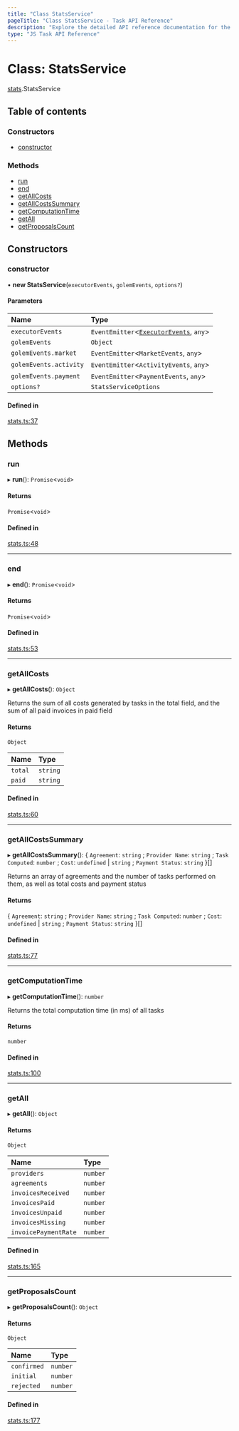 ```yaml
---
title: "Class StatsService"
pageTitle: "Class StatsService - Task API Reference"
description: "Explore the detailed API reference documentation for the Class StatsService within the Task API SDK for the Golem Network."
type: "JS Task API Reference"
---
```

# Class: StatsService

[stats](../modules/stats).StatsService

## Table of contents

### Constructors

- [constructor](stats.StatsService#constructor)

### Methods

- [run](stats.StatsService#run)
- [end](stats.StatsService#end)
- [getAllCosts](stats.StatsService#getallcosts)
- [getAllCostsSummary](stats.StatsService#getallcostssummary)
- [getComputationTime](stats.StatsService#getcomputationtime)
- [getAll](stats.StatsService#getall)
- [getProposalsCount](stats.StatsService#getproposalscount)

## Constructors

### constructor

• **new StatsService**(`executorEvents`, `golemEvents`, `options?`)

#### Parameters

| Name | Type |
| :------ | :------ |
| `executorEvents` | `EventEmitter`\<[`ExecutorEvents`](../interfaces/events.ExecutorEvents), `any`\> |
| `golemEvents` | `Object` |
| `golemEvents.market` | `EventEmitter`\<`MarketEvents`, `any`\> |
| `golemEvents.activity` | `EventEmitter`\<`ActivityEvents`, `any`\> |
| `golemEvents.payment` | `EventEmitter`\<`PaymentEvents`, `any`\> |
| `options?` | `StatsServiceOptions` |

#### Defined in

[stats.ts:37](https://github.com/golemfactory/golem-sdk-task-executor/blob/a31d1c9/src/stats.ts#L37)

## Methods

### run

▸ **run**(): `Promise`\<`void`\>

#### Returns

`Promise`\<`void`\>

#### Defined in

[stats.ts:48](https://github.com/golemfactory/golem-sdk-task-executor/blob/a31d1c9/src/stats.ts#L48)

___

### end

▸ **end**(): `Promise`\<`void`\>

#### Returns

`Promise`\<`void`\>

#### Defined in

[stats.ts:53](https://github.com/golemfactory/golem-sdk-task-executor/blob/a31d1c9/src/stats.ts#L53)

___

### getAllCosts

▸ **getAllCosts**(): `Object`

Returns the sum of all costs generated by tasks in the total field, and the sum of all paid invoices in paid field

#### Returns

`Object`

| Name | Type |
| :------ | :------ |
| `total` | `string` |
| `paid` | `string` |

#### Defined in

[stats.ts:60](https://github.com/golemfactory/golem-sdk-task-executor/blob/a31d1c9/src/stats.ts#L60)

___

### getAllCostsSummary

▸ **getAllCostsSummary**(): \{ `Agreement`: `string` ; `Provider Name`: `string` ; `Task Computed`: `number` ; `Cost`: `undefined` \| `string` ; `Payment Status`: `string`  }[]

Returns an array of agreements and the number of tasks performed on them,
as well as total costs and payment status

#### Returns

\{ `Agreement`: `string` ; `Provider Name`: `string` ; `Task Computed`: `number` ; `Cost`: `undefined` \| `string` ; `Payment Status`: `string`  }[]

#### Defined in

[stats.ts:77](https://github.com/golemfactory/golem-sdk-task-executor/blob/a31d1c9/src/stats.ts#L77)

___

### getComputationTime

▸ **getComputationTime**(): `number`

Returns the total computation time (in ms) of all tasks

#### Returns

`number`

#### Defined in

[stats.ts:100](https://github.com/golemfactory/golem-sdk-task-executor/blob/a31d1c9/src/stats.ts#L100)

___

### getAll

▸ **getAll**(): `Object`

#### Returns

`Object`

| Name | Type |
| :------ | :------ |
| `providers` | `number` |
| `agreements` | `number` |
| `invoicesReceived` | `number` |
| `invoicesPaid` | `number` |
| `invoicesUnpaid` | `number` |
| `invoicesMissing` | `number` |
| `invoicePaymentRate` | `number` |

#### Defined in

[stats.ts:165](https://github.com/golemfactory/golem-sdk-task-executor/blob/a31d1c9/src/stats.ts#L165)

___

### getProposalsCount

▸ **getProposalsCount**(): `Object`

#### Returns

`Object`

| Name | Type |
| :------ | :------ |
| `confirmed` | `number` |
| `initial` | `number` |
| `rejected` | `number` |

#### Defined in

[stats.ts:177](https://github.com/golemfactory/golem-sdk-task-executor/blob/a31d1c9/src/stats.ts#L177)
